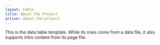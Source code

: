```yaml
---
layout: table
title: About the Project
active: about-the-project
---
```

This is the data table template. While its rows come from a data file, it also supports intro content from its page file.
